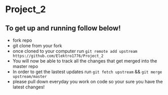 # Project_2

## To get up and running follow below!
  * fork repo
  * git clone from your fork
  * once cloned to your computer run `git remote add upstream https://github.com/Elektro1776/Project_2`
  * You will now be able to track all the changes that get merged into the master repo
  * In order to get the lastest updates run `git fetch upstream` && `git merge upstream/master`
  * please pull down everyday you work on code so your sure you have the latest changes!
  
  
